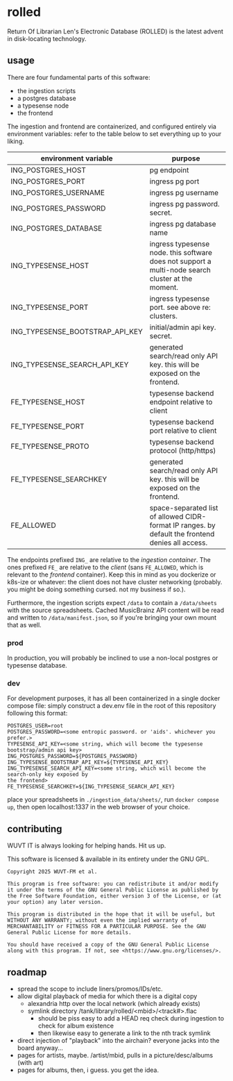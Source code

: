 # rolled

Return Of Librarian Len's Electronic Database (ROLLED) is the latest advent in disk-locating technology.

## usage

There are four fundamental parts of this software:
* the ingestion scripts
* a postgres database
* a typesense node
* the frontend

The ingestion and frontend are containerized, and configured entirely via environment variables: refer to the table below to set everything up to your liking.

| environment variable | purpose |
| -------------------- | ------- |
| ING_POSTGRES_HOST    | pg endpoint |
| ING_POSTGRES_PORT    | ingress pg port |
| ING_POSTGRES_USERNAME    | ingress pg username |
| ING_POSTGRES_PASSWORD    | ingress pg password. secret. |
| ING_POSTGRES_DATABASE    | ingress pg database name |
| ING_TYPESENSE_HOST    | ingress typesense node. this software does not support a multi-node search cluster at the moment. |
| ING_TYPESENSE_PORT    | ingress typesense port. see above re: clusters. |
| ING_TYPESENSE_BOOTSTRAP_API_KEY    | initial/admin api key. secret. |
| ING_TYPESENSE_SEARCH_API_KEY    | generated search/read only API key. this will be exposed on the frontend. |
| FE_TYPESENSE_HOST | typesense backend endpoint relative to client |
| FE_TYPESENSE_PORT | typesense backend port relative to client |
| FE_TYPESENSE_PROTO | typesense backend protocol (http/https) |
| FE_TYPESENSE_SEARCHKEY | generated search/read only API key. this will be exposed on the frontend. |
| FE_ALLOWED | space-separated list of allowed CIDR-format IP ranges. by default the frontend denies all access. |

The endpoints prefixed `ING_` are relative to the *ingestion container*. The ones prefixed `FE_` are relative to the *client* (sans `FE_ALLOWED`, which is relevant to the *frontend* container). Keep this in mind as you dockerize or k8s-ize or whatever: the client does not have cluster networking (probably. you might be doing something cursed. not my business if so.).

Furthermore, the ingestion scripts expect `/data` to contain a `/data/sheets` with the source spreadsheets. Cached MusicBrainz API content will be read and written to `/data/manifest.json`, so if you're bringing your own mount that as well.

### prod

In production, you will probably be inclined to use a non-local postgres or typesense database.

### dev

For development purposes, it has all been containerized in a single docker compose file: simply construct a dev.env file in the root of this repository following this format:
```
POSTGRES_USER=root
POSTGRES_PASSWORD=<some entropic password. or 'aids'. whichever you prefer.>
TYPESENSE_API_KEY=<some string, which will become the typesense bootstrap/admin api key>
ING_POSTGRES_PASSWORD=${POSTGRES_PASSWORD}
ING_TYPESENSE_BOOTSTRAP_API_KEY=${TYPESENSE_API_KEY}
ING_TYPESENSE_SEARCH_API_KEY=<some string, which will become the search-only key exposed by 
the frontend>
FE_TYPESENSE_SEARCHKEY=${ING_TYPESENSE_SEARCH_API_KEY}
```

place your spreadsheets in `./ingestion_data/sheets/`, run `docker compose up`, then open localhost:1337 in the web browser of your choice.


## contributing

WUVT IT is always looking for helping hands. Hit us up.

This software is licensed & available in its entirety under the GNU GPL.

```
Copyright 2025 WUVT-FM et al.

This program is free software: you can redistribute it and/or modify it under the terms of the GNU General Public License as published by the Free Software Foundation, either version 3 of the License, or (at your option) any later version.

This program is distributed in the hope that it will be useful, but WITHOUT ANY WARRANTY; without even the implied warranty of MERCHANTABILITY or FITNESS FOR A PARTICULAR PURPOSE. See the GNU General Public License for more details.

You should have received a copy of the GNU General Public License along with this program. If not, see <https://www.gnu.org/licenses/>. 
```

## roadmap
* spread the scope to include liners/promos/IDs/etc.
* allow digital playback of media for which there is a digital copy
    * alexandria http over the local network (which already exists)
    * symlink directory /tank/library/rolled/\<mbid\>/\<track#\>.flac
        * should be piss easy to add a HEAD req check during ingestion to check for album existence
        * then likewise easy to generate a link to the nth track symlink
* direct injection of "playback" into the airchain? everyone jacks into the board anyway...        
* pages for artists, maybe. /artist/mbid, pulls in a picture/desc/albums (with art)
* pages for albums, then, i guess. you get the idea.

